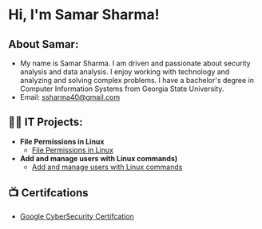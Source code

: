 <h1>Hi, I'm Samar Sharma! </h1>

<h2> About Samar:</h2>

- My name is Samar Sharma. I am driven and passionate about security analysis and data analysis. I enjoy working with technology and analyzing and solving complex problems. I have a bachelor's degree in Computer Information Systems from Georgia State University.
- Email: ssharma40@gmail.com

<h2>👨‍💻 IT Projects:</h2>

- <b>File Permissions in Linux</b>
  - [File Permissions in Linux](https://github.com/SamarSharma/File-Permissions-in-Linux)
- <b>Add and manage users with Linux commands)</b>
  - [Add and manage users with Linux commands](https://github.com/SamarSharma/Add-and-manage-users-with-Linux-commands)

<h2>📺 Certifcations</h2>

- [Google CyberSecurity Certifcation](https://i.imgur.com/Lq8QDq6.png)


